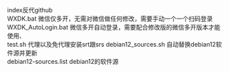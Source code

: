 index反代github  
WXDK.bat 微信仅多开，无需对微信做任何修改，需要手动一个一个扫码登录  
WXDK_AutoLogin.bat 微信多开自动登录，需要配合修改版的微信多开版本才能使用、  
test.sh 代理以及免代理安装srt跟srs 
debian12_sources.sh 自动替换debian12软件源并更新  
debian12-sources.list debian12的软件源  

